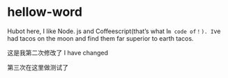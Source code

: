 # hellow-word


Hubot here, 
    I like Node. js and Coffeescript(that’s what I`m code of！). I`ve had tacos on the moon and find them far superior to earth tacos.

这是我第二次修改了
    I have changed 
    
第三次在这里做测试了
    
